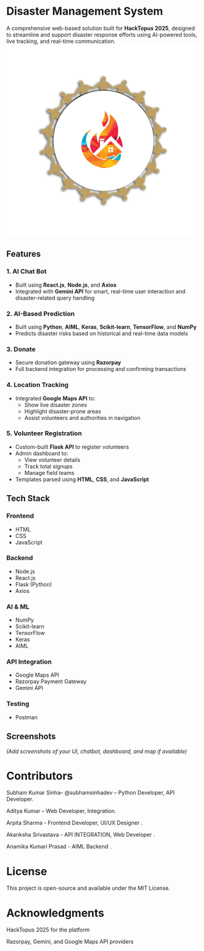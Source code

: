 # Disaster Management System

A comprehensive web-based solution built for **HackTopus 2025**, designed to streamline and support disaster response efforts using AI-powered tools, live tracking, and real-time communication.
![](https://github.com/subhamsinhadev/HackTopus-2025/blob/main/Logo/Icon.png)
## Features

### 1. **AI Chat Bot**
- Built using **React.js**, **Node.js**, and **Axios**
- Integrated with **Gemini API** for smart, real-time user interaction and disaster-related query handling

### 2. **AI-Based Prediction**
- Built using **Python**, **AIML**, **Keras**, **Scikit-learn**, **TensorFlow**, and **NumPy**
- Predicts disaster risks based on historical and real-time data models

### 3. **Donate**
- Secure donation gateway using **Razorpay**
- Full backend integration for processing and confirming transactions

### 4. **Location Tracking**
- Integrated **Google Maps API** to:
  - Show live disaster zones
  - Highlight disaster-prone areas
  - Assist volunteers and authorities in navigation

### 5. **Volunteer Registration**
- Custom-built **Flask API** to register volunteers
- Admin dashboard to:
  - View volunteer details
  - Track total signups
  - Manage field teams
- Templates parsed using **HTML**, **CSS**, and **JavaScript**


## Tech Stack

### **Frontend**
- HTML  
- CSS  
- JavaScript  

### **Backend**
- Node.js  
- React.js  
- Flask (Python)  
- Axios  

### **AI & ML**
- NumPy  
- Scikit-learn  
- TensorFlow  
- Keras  
- AIML  

### **API Integration**
- Google Maps API  
- Razorpay Payment Gateway  
- Gemini API  

### **Testing**
- Postman


## Screenshots
*(Add screenshots of your UI, chatbot, dashboard, and map if available)*


# Contributors

Subham Kumar Sinha– @subhamsinhadev – Python Developer, API Developer.

Aditya Kumar  – Web Developer, Integration.

Arpita Sharma - Frontend Developer, UI/UX Designer .

Akanksha Srivastava - API INTEGRATION, Web Developer .

Anamika Kumari Prasad - AIML Backend .


# License

This project is open-source and available under the MIT License.

# Acknowledgments

HackTopus 2025 for the platform

Razorpay, Gemini, and Google Maps API providers
